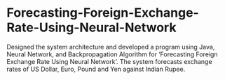 # Forecasting-Foreign-Exchange-Rate-Using-Neural-Network
Designed the system architecture and developed a program using Java, Neural Network, and Backpropagation Algorithm for ‘Forecasting Foreign Exchange Rate Using Neural Network’. The system forecasts exchange rates of US Dollar, Euro, Pound and Yen against Indian Rupee.
